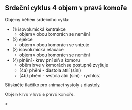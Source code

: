 <div class="w3-row">
<div class="w3-col s12 l4">

## Srdeční cyklus 4 objem v pravé komoře

Objemy během srdečního cyklu:

- (1) isovolumická kontrakce 
    - objem v obou komorách se nemění       
- (2) ejekce
    - objem v obou komorách se snižuje
- (3) isovolumická relaxace 
    - objem v obou komorách se nemění
- (4) plnění - krev plní síň a komoru
    - oběm krve v komorách se postupně zvyšuje
    - (4a) plnění - diastola atrií (síní)
    - (4b) plnění - systola atrií (síní) - rychlost  

</div>
<div class="w3-col s12 l4">

<bdl-fmi id="id4" src="hemodynamics/BurkhoffFMI.js" 
         fminame="Cardiovascular_Model_Burkhoff_HemodynamicsBurkhoff_0shallow"
         tolerance="0.000001" starttime="0" guid="{b5629132-3ba6-4153-87c2-f3ff108e1920}"
         valuereferences="33554435,33554438,637534265,637534241,637534290,16777312,637534466,637534294,637534268"
         valuelabels="Left Ventricle Volume,Right Ventricle Volume,Pressure in Left Ventricle,Pressure in Aorta, Pressure in Left Atria, Heart Rate, LA elastance,MV open, AOV open"         
         controlid="id5"
         fstepsize="0.002"
         showcontrols="false"></bdl-fmi>
         
Stiskněte tlačítko pro animaci systoly a diastoly:

<bdl-animate-control 
id="id5" 
fromid="id4" 
speedfactor="20" 
segments="3;5;14;17;29" 
segmentlabels="4b plnění atriální systola;1 systola komor - isovolumická kontrakce;2 systola komor - ejekce;3 isovolumická relaxace;4a plnění" 
segmentcond="7,eq,0;8,eq,1;8,eq,0;7,eq,1;6,gt,100000" 
simsegments="70;120;175;260;380"></bdl-animate-control> 

<bdl-animate-gif fromid="id5" src="hemodynamics/heart.gif" width=400></bdl-animate-gif>
</div>
<div class="w3-col s12 l4">
Objem krve v levé a pravé komoře:

<bdl-chartjs-time
   id="id11"  
   width="400"  
   height="300"  
   fromid="id4"  
   labels="Left Ventricle Volume,Right Ventricle Volume" 
   refindex="0"  refvalues="2"
      ylabel="objem (ml)"
      xlabel="čas (s)"
      convertors="1000000,1;1000000,1">></bdl-chartjs-time>
  
</div>
</div>

<bdl-quiz question="Z grafu odečtěte kolik krve se vypudí z pravé komory během ejekční fáze:"
  answers="asi 139 ml|
           asi 5 l|
           asi 77 ml"
  correctoptions="true|false|false"           
  explanations="139 ml je maximální náplň krve v pravé komoře, ale vypudí se 'jen' 77 ml. Stejně jako z levé komoře.|
  Za minutu srdce vypudí asi 5 l krve, ale během jedné fáze 77 ml.|
  139 ml - 62 ml = 77 ml se vypudí během ejekční fáze z pravé komory. Stejně jako z levé při fyziologicky normálním stavu.">
</bdl-quiz> 

